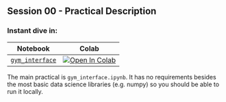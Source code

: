 ## Session 00 - Practical Description

### Instant dive in:

| Notebook                                 | Colab                                                                                                                                                                                             |
| ---------------------------------------- | ------------------------------------------------------------------------------------------------------------------------------------------------------------------------------------------------- |
| [`gym_interface`](./gym_interface.ipynb) | [![Open In Colab](https://colab.research.google.com/assets/colab-badge.svg)](https://colab.research.google.com/github/lulmil/llp131-practicals/blob/master/session00_primers/gym_interface.ipynb) |

The main practical is `gym_interface.ipynb`. It has no requirements besides the most basic data science libraries (e.g. numpy) so you should be able to run it locally.
